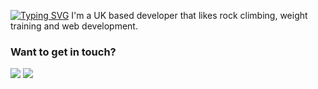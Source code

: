 [![Typing SVG](https://readme-typing-svg.demolab.com?font=&weight=600&duration=3000&pause=1500&color=C9D1D9&width=435&lines=Hi+there%2C+I'm+Laurenz)](https://git.io/typing-svg) I'm a UK based developer that likes rock climbing, weight training and web development.

### Want to get in touch?
<a href="mailto:laurenzguevara@outlook.com"><img src="https://custom-icon-badges.demolab.com/badge/-Outlook-%230078D4?style=for-the-badge&logo=microsoftoutlook&logoColor=white"></a>
<a href="https://www.linkedin.com/in/laurenzguevara/"><img src="https://custom-icon-badges.demolab.com/badge/-Linkedin-%230A66C2?style=for-the-badge&logo=linkedin&logoColor=white"></a>
